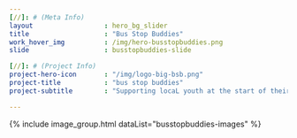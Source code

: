 ```yaml
---
[//]: # (Meta Info)
layout 					: hero_bg_slider
title 					: "Bus Stop Buddies"
work_hover_img			: /img/hero-busstopbuddies.png
slide					: busstopbuddies-slide

[//]: # (Project Info)
project-hero-icon 		: "/img/logo-big-bsb.png"
project-title 			: "bus stop buddies"
project-subtitle 		: "Supporting locaL youth at the start of their school day"

---
```

{%	include image_group.html dataList="busstopbuddies-images" %}
